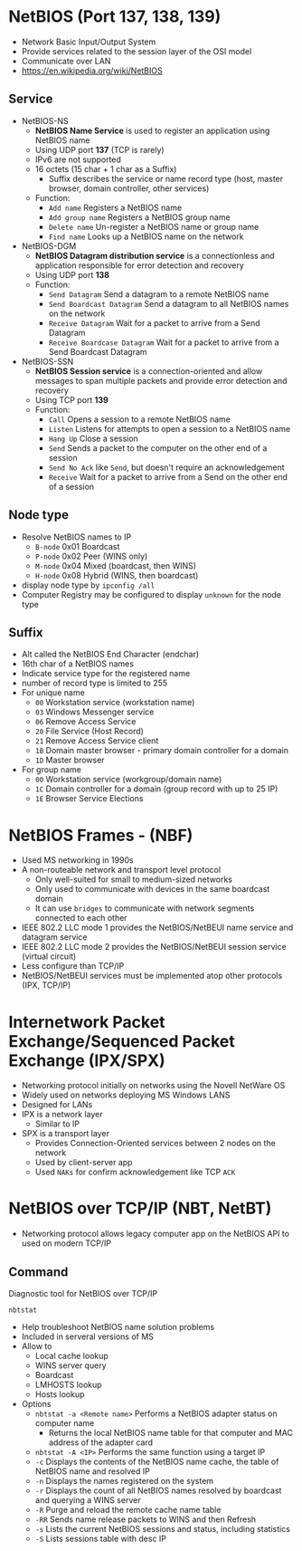 # NetBIOS (Port 137, 138, 139)

- Network Basic Input/Output System
- Provide services related to the session layer of the OSI model
- Communicate over LAN
- https://en.wikipedia.org/wiki/NetBIOS

## Service

- NetBIOS-NS 
  - **NetBIOS Name Service** is used to register an application using NetBIOS name
  - Using UDP port **137** (TCP is rarely)
  - IPv6 are not supported
  - 16 octets (15 char + 1 char as a Suffix)
    - Suffix describes the service or name record type (host, master browser, domain controller, other services)
  - Function:
    - `Add name` Registers a NetBIOS name
    - `Add group name` Registers a NetBIOS group name
    - `Delete name` Un-register a NetBIOS name or group name
    - `Find name` Looks up a NetBIOS name on the network
- NetBIOS-DGM
  - **NetBIOS Datagram distribution service** is a connectionless and application responsible for error detection and recovery
  - Using UDP port **138**
  - Function:
    - `Send Datagram` Send a datagram to a remote NetBIOS name
    - `Send Boardcast Datagram` Send a datagram to all NetBIOS names on the network
    - `Receive Datagram` Wait for a packet to arrive from a Send Datagram
    - `Receive Boardcase Datagram` Wait for a packet to arrive from a Send Boardcast Datagram
- NetBIOS-SSN
  - **NetBIOS Session service** is a connection-oriented and allow messages to span multiple packets and provide error detection and recovery
  - Using TCP port **139**
  - Function:
    - `Call` Opens a session to a remote NetBIOS name
    - `Listen` Listens for attempts to open a session to a NetBIOS name
    - `Hang Up` Close a session
    - `Send` Sends a packet to the computer on the other end of a session
    - `Send No Ack` like `Send`, but doesn't require an acknowledgement
    - `Receive` Wait for a packet to arrive from a Send on the other end of a session

## Node type

- Resolve NetBIOS names to IP
  - `B-node` 0x01 Boardcast
  - `P-node` 0x02 Peer (WINS only)
  - `M-node` 0x04 Mixed (boardcast, then WINS)
  - `H-node` 0x08 Hybrid (WINS, then boardcast)
- display node type by `ipconfig /all`
- Computer Registry may be configured to display `unknown` for the node type

## Suffix

- Alt called the NetBIOS End Character (endchar)
- 16th char of a NetBIOS names
- Indicate service type for the registered name
- number of record type is limited to 255
- For unique name
  - `00` Workstation service (workstation name)
  - `03` Windows Messenger service
  - `06` Remove Access Service
  - `20` File Service (Host Record)
  - `21` Remove Access Service client
  - `1B` Domain master browser - primary domain controller for a domain
  - `1D` Master browser
- For group name
  - `00` Workstation service (workgroup/domain name)
  - `1C` Domain controller for a domain (group record with up to 25 IP)
  - `1E` Browser Service Elections

# NetBIOS Frames - (NBF)

- Used MS networking in 1990s
- A non-routeable network and transport level protocol
  - Only well-suited for small to medium-sized networks
  - Only used to communicate with devices in the same boardcast domain
  - It can use `bridges` to communicate with network segments connected to each other
- IEEE 802.2 LLC mode 1 provides the NetBIOS/NetBEUI name service and datagram service
- IEEE 802.2 LLC mode 2 provides the NetBIOS/NetBEUI session service (virtual circuit)
- Less configure than TCP/IP
- NetBIOS/NetBEUI services must be implemented atop other protocols (IPX, TCP/IP)

# Internetwork Packet Exchange/Sequenced Packet Exchange (IPX/SPX)

- Networking protocol initially on networks using the Novell NetWare OS
- Widely used on networks deploying MS Windows LANS
- Designed for LANs
- IPX is a network layer
  - Similar to IP
- SPX is a transport layer
  - Provides Connection-Oriented services between 2 nodes on the network
  - Used by client-server app
  - Used `NAKs` for confirm acknowledgement like TCP `ACK`

# NetBIOS over TCP/IP (NBT, NetBT)

- Networking protocol allows legacy computer app on the NetBIOS API to used on modern TCP/IP

## Command

Diagnostic tool for NetBIOS over TCP/IP
```
nbtstat
```
- Help troubleshoot NetBIOS name solution problems
- Included in serveral versions of MS
- Allow to
  - Local cache lookup
  - WINS server query
  - Boardcast
  - LMHOSTS lookup
  - Hosts lookup
- Options
  - `nbtstat -a <Remote name>` Performs a NetBIOS adapter status on computer name
    - Returns the local NetBIOS name table for that computer and MAC address of the adapter card
  - `nbtstat -A <IP>` Performs the same function using a target IP
  - `-c` Displays the contents of the NetBIOS name cache, the table of NetBIOS name and resolved IP
  - `-n` Displays the names registered on the system
  - `-r` Displays the count of all NetBIOS names resolved by boardcast and querying a WINS server
  - `-R` Purge and reload the remote cache name table
  - `-RR` Sends name release packets to WINS and then Refresh
  - `-s` Lists the current NetBIOS sessions and status, including statistics
  - `-S` Lists sessions table with desc IP
